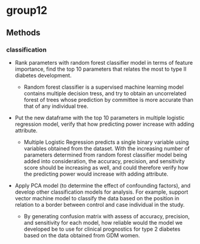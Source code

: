 # group12








## Methods


### classification


  - Rank parameters with random forest classifier model in terms of feature importance, find the top 10 parameters that relates the most to type II diabetes development.
  
  
      - Random forest classifier is a supervised machine learning model contains multiple decision tress, and try to obtain an uncorrelated forest of trees whose prediction by committee is more accurate than that of any individual tree.
      
      
  - Put the new dataframe with the top 10 parameters in multiple logistic regression model, verify that how predicting power increase with adding attribute.
  
  
    - Multiple Logistic Regression predicts a single binary variable using variables obtained from the dataset. With the increasing number of parameters determined from random forest classifier model being added into consideration, the accuracy, precision, and sensitivity score should be increasing as well, and could therefore verify how the predicting power would increase with adding attribute.
  
  
  - Apply PCA model (to determine the effect of confounding factors), and develop other classification models for analysis. For example, support vector machine model to classify the data based on the position in relation to a border between control and case individual in the study. 
  
  
    - By generating confusion matrix with assess of accuracy, precision, and sensitivity for each model, how reliable would the model we developed be to use for clinical prognostics for type 2 diabetes based on the data obtained from GDM women.
